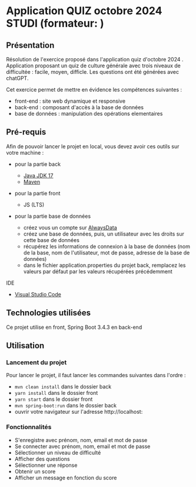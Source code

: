 
# Application QUIZ octobre 2024 STUDI (formateur: ) 

## Présentation

Résolution de l'exercice proposé dans l'application quiz d'octobre 2024 .
Application proposant un quiz de culture générale avec trois niveaux de difficultée : facile, moyen, difficle.
Les questions ont été générées avec chatGPT.

Cet exercice permet de mettre en évidence les compétences suivantes : 
- front-end : site web dynamique et responsive
- back-end : composant d'accès à la base de données
- base de données : manipulation des opérations elementaires 

## Pré-requis

Afin de pouvoir lancer le projet en local, vous devez avoir ces outils sur votre machine : 
- pour la partie back
    - [Java JDK 17](https://adoptium.net/temurin/releases/)
    - [Maven](https://dlcdn.apache.org/maven/maven-3/3.8.7/binaries/apache-maven-3.8.7-bin.zip)
- pour la partie front
    - JS (LTS) 

- pour la partie base de données 
    - créez vous un compte sur [AlwaysData](https://www.alwaysdata.com/fr/)
    - créez une base de données, puis, un utilisateur avec les droits sur cette base de données
    - récupérez les informations de connexion à la base de données (nom de la base, nom de l'utilisateur, mot de passe, adresse de la base de données)
    - dans le fichier application.properties du projet back, remplacez les valeurs par défaut par les valeurs récupérées précédemment

IDE
- [Visual Studio Code](https://code.visualstudio.com/)


## Technologies utilisées

Ce projet utilise en front, Spring Boot 3.4.3 en back-end 

## Utilisation

### Lancement du projet

Pour lancer le projet, il faut lancer les commandes suivantes dans l'ordre :
- `mvn clean install` dans le dossier back
- `yarn install` dans le dossier front
- `yarn start` dans le dossier front
- `mvn spring-boot:run` dans le dossier back
- ouvrir votre navigateur sur l'adresse http://localhost:

### Fonctionnalités

- S'enregistre avec prénom, nom, email et mot de passe
- Se connecter avec prénom, nom, email et mot de passe  
- Sélectionner un niveau de difficulté 
- Afficher des questions
- Sélectionner une réponse
- Obtenir un score 
- Afficher un message en fonction du score



